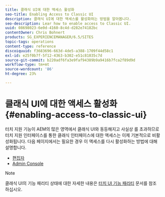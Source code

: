 ```yaml
---
title: 클래식 UI에 대한 액세스 활성화
seo-title: Enabling Access to Classic UI
description: 클래식 UI에 대한 액세스를 활성화하는 방법을 알아봅니다.
seo-description: Lear how to enable access to Classic UI.
uuid: 08698023-6e0d-4160-8c4d-d282e74182bc
contentOwner: Chris Bohnert
products: SG_EXPERIENCEMANAGER/6.5/SITES
topic-tags: operations
content-type: reference
discoiquuid: f3683696-663d-4de5-a388-1709f44d58c1
exl-id: e25f0b7f-5f12-4363-b302-e51c81035c7d
source-git-commit: b220adf6fa3e9faf94389b9a9416b7fca2f89d9d
workflow-type: tm+mt
source-wordcount: '86'
ht-degree: 23%

---
```


# 클래식 UI에 대한 액세스 활성화{#enabling-access-to-classic-ui}

터치 지원 기능이 AEM의 많은 영역에서 클래식 UI와 동등해지고 사실상 를 초과하므로 터치 지원 인터페이스를 통한 클래식 인터페이스에 대한 액세스는 이제 기본적으로 비활성화됩니다. 다음 페이지에서는 필요한 경우 이 액세스를 다시 활성화하는 방법에 대해 설명합니다.

* [편집자](/help/sites-administering/enable-classic-ui-editor.md)
* [Admin Console](/help/sites-administering/enable-classic-ui-admin.md)

>[!NOTE]
>
>클래식 UI의 기능 패리티 상태에 대한 자세한 내용은 [터치 UI 기능 패리티](/help/release-notes/touch-ui-features-status.md) 문서를 참조하십시오.
